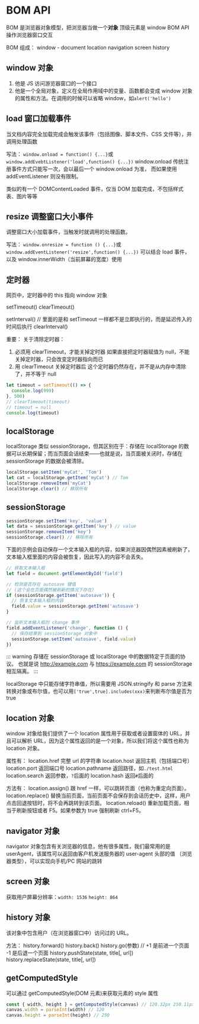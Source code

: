 # BOM API

BOM 是浏览器对象模型，把浏览器当做一个**对象**
顶级元素是 window
BOM API 操作浏览器窗口交互

BOM 组成：
window - document location navigation screen history

## window 对象

1. 他是 JS 访问游览器窗口的一个接口
2. 他是一个全局对象，定义在全局作用域中的变量、函数都会变成 window 对象的属性和方法。在调用的时候可以省略 window，如`alert('hello')`

## load 窗口加载事件

当文档内容完全加载完成会触发该事件（包括图像、脚本文件、CSS 文件等），并调用处理函数

写法：
`window.onload = function() {...}`或`window.addEvebtListener('load',function() {...})`
window.onload 传统注册事件方式只能写一次，会以最后一个 window.onload 为准，
而如果使用 addEventListener 则没有限制。

类似的有一个 DOMContentLoaded 事件，仅当 DOM 加载完成，不包括样式表、图片等等

## resize 调整窗口大小事件

调整窗口大小加载事件，当触发时就调用的处理函数。

写法：
`window.onresize = function () {...}`或`window.addEventListener('resize',function() {...})`
可以结合 load 事件，以及 window.innerWidth（当前屏幕的宽度）使用

## 定时器

网页中，定时器中的 this 指向 window 对象

setTimeout()
clearTimeout()

setInterval() // 里面的是和 setTimeout 一样都不是立即执行的，而是延迟传入的时间后执行
clearInterval()

重要：
关于清除定时器：

1. 必须用 clearTimeout，才能关掉定时器
   如果直接把定时器赋值为 null，不能关掉定时器，只会改变定时器指向而已
2. 用 clearTimeout 关掉定时器后
   这个定时器仍然存在，并不是从内存中清除了，并不等于 null

```js
let timeout = setTimeout(() => {
  console.log(999)
}, 500)
// clearTimeout(timeout)
// timeout = null
console.log(timeout)
```

## localStorage

localStorage 类似 sessionStorage，但其区别在于：存储在 localStorage 的数据可以长期保留；而当页面会话结束——也就是说，当页面被关闭时，存储在 sessionStorage 的数据会被清除。

```js
localStorage.setItem('myCat', 'Tom')
let cat = localStorage.getItem('myCat') // Tom
localStorage.removeItem('myCat')
localStorage.clear() // 移除所有
```

## sessionStorage

```js
sessionStorage.setItem('key', 'value')
let data = sessionStorage.getItem('key') // value
sessionStorage.removeItem('key')
sessionStorage.clear() // 移除所有
```

下面的示例会自动保存一个文本输入框的内容，如果浏览器因偶然因素被刷新了，文本输入框里面的内容会被恢复，因此写入的内容不会丢失。

```js
// 获取文本输入框
let field = document.getElementById('field')

// 检测是否存在 autosave 键值
// (这个会在页面偶然被刷新的情况下存在)
if (sessionStorage.getItem('autosave')) {
  // 恢复文本输入框的内容
  field.value = sessionStorage.getItem('autosave')
}

// 监听文本输入框的 change 事件
field.addEventListener('change', function () {
  // 保存结果到 sessionStorage 对象中
  sessionStorage.setItem('autosave', field.value)
})
```

::: warning
存储在 sessionStorage 或 localStorage 中的数据特定于页面的协议。
也就是说 http://example.com 与 https://example.com 的 sessionStorage 相互隔离。
:::

localStorage 中只能存储字符串值，所以需要用 JSON.stringify 和 parse 方法来转换对象或布尔值，也可以用`['true',true].includes(xxx)`来判断布尔值是否为 true

## location 对象

window 对象给我们提供了一个 location 属性用于获取或者设置窗体的 URL，并且可以解析 URL，因为这个属性返回的是一个对象，所以我们将这个属性也称为 location 对象。

属性有：
location.href 完整 url 的字符串
location.host 返回主机（包括端口号）
location.port 返回端口号
location.pathname 返回路径，如`./test.html`
location.search 返回参数，`?`后面的
location.hash 返回`#`后面的

方法有：
location.assign() 跟 href 一样，可以跳转页面（也称为重定向页面）。
location.replace() 替换当前页面，当前页面不会保存到会话历史中，这样，用户点击回退按钮时，将不会再跳转到该页面。
location.reload() 重新加载页面，相当于刷新按钮或者 F5。如果参数为 true 强制刷新 ctrl+F5。

## navigator 对象

navigator 对象包含有关浏览器的信息，他有很多属性，我们最常用的是 userAgent，该属性可以返回由客户机发送服务器的 user-agent 头部的值 （浏览器类型），可以实现向手机/PC 网站的跳转

## screen 对象

获取用户屏幕分辨率：`width: 1536` `height: 864`

## history 对象

该对象中包含用户（在浏览器窗口中）访问过的 URL。

方法：
history.forward()
history.back()
history.go(参数) // +1 是前进一个页面 -1 是后退一个页面
history.pushState(state, title[, url])
history.replaceState(state, title[, url])

## getComputedStyle

可以通过 getComputedStyle(DOM 元素)来获取元素的 style 属性

```ts
const { width, height } = getComputedStyle(canvas) // 120.32px 250.11px
canvas.width = parseInt(width) // 120
canvas.height = parseInt(height) // 250
```
